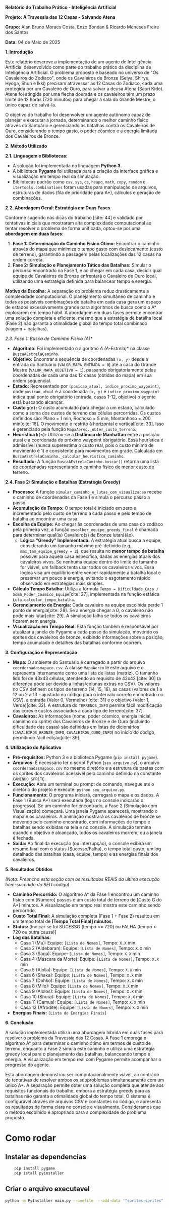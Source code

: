
**Relatório do Trabalho Prático - Inteligência Artificial**

**Projeto: A Travessia das 12 Casas - Salvando Atena**

**Grupo:** Alan Bruno Moraes Costa, Enzo Bondan & Ricardo Meneses Freire dos Santos 

**Data:** 04 de Maio de 2025

**1. Introdução**

Este relatório descreve a implementação de um agente de Inteligência Artificial desenvolvido como parte do trabalho prático da disciplina de Inteligência Artificial. O problema proposto é baseado no universo de "Os Cavaleiros do Zodíaco", onde os Cavaleiros de Bronze (Seiya, Shiryu, Hyoga, Shun e Ikki) precisam atravessar as 12 Casas do Zodíaco, cada uma protegida por um Cavaleiro de Ouro, para salvar a deusa Atena (Saori Kido). Atena foi atingida por uma flecha dourada e os cavaleiros têm um prazo limite de 12 horas (720 minutos) para chegar à sala do Grande Mestre, o único capaz de salvá-la.

O objetivo do trabalho foi desenvolver um agente autônomo capaz de planejar e executar a jornada, determinando o melhor caminho físico através do Santuário e gerenciando as batalhas contra os Cavaleiros de Ouro, considerando o tempo gasto, o poder cósmico e a energia limitada dos Cavaleiros de Bronze.

**2. Método Utilizado**

**2.1. Linguagem e Bibliotecas:**

* A solução foi implementada na linguagem **Python 3**.
* A biblioteca **Pygame** foi utilizada para a criação da interface gráfica e visualização em tempo real da simulação.
* Bibliotecas padrão como `csv`, `sys`, `os`, `heapq`, `math`, `copy`, `random` e `itertools.combinations` foram usadas para manipulação de arquivos, estruturas de dados (fila de prioridade para A*), cálculos e geração de combinações.

**2.2. Abordagem Geral: Estratégia em Duas Fases**

Conforme sugerido nas dicas do trabalho [cite: 44] e validado por tentativas iniciais que mostraram alta complexidade computacional ao tentar resolver o problema de forma unificada, optou-se por uma **abordagem em duas fases**:

1.  **Fase 1: Determinação do Caminho Físico Ótimo:** Encontrar o caminho através do mapa que minimiza o tempo gasto com deslocamento (custo de terreno), garantindo a passagem pelas localizações das 12 casas na ordem correta.
2.  **Fase 2: Simulação e Planejamento Tático das Batalhas:** Simular o percurso encontrado na Fase 1, e ao chegar em cada casa, decidir qual equipe de Cavaleiros de Bronze enfrentará o Cavaleiro de Ouro local, utilizando uma estratégia definida para balancear tempo e energia.

**Motivo da Escolha:** A separação do problema reduz drasticamente a complexidade computacional. O planejamento simultâneo de caminho e todas as possíveis combinações de batalha em cada casa gera um espaço de estados excessivamente grande para algoritmos de busca como o A* explorarem em tempo hábil. A abordagem em duas fases permite encontrar uma solução completa e eficiente, mesmo que a estratégia de batalha local (Fase 2) não garanta a otimalidade global do tempo total combinado (viagem + batalhas).

**2.3. Fase 1: Busca de Caminho Físico (A*)**

* **Algoritmo:** Foi implementado o algoritmo **A* (A-Estrela)** na classe `BuscaAEstrelaCaminho`.
* **Objetivo:** Encontrar a sequência de coordenadas `(x, y)` desde a entrada do Santuário (`VALOR_MAPA_ENTRADA = 0`) até a casa do Grande Mestre (`VALOR_MAPA_OBJETIVO = 1`), passando obrigatoriamente pelas coordenadas de cada uma das 12 casas (obtidas do mapa) em sua ordem sequencial.
* **Estado:** Representado por `(posicao_atual, indice_proximo_waypoint)`, onde `posicao_atual` é a coordenada `(x, y)` e `indice_proximo_waypoint` indica qual ponto obrigatório (entrada, casas 1-12, objetivo) o agente está buscando alcançar.
* **Custo `g(n)`:** O custo acumulado para chegar a um estado, calculado como a soma dos custos de terreno das células percorridas. Os custos definidos são: Plano = 1 min, Rochoso = 5 min, Montanhoso = 200 min[cite: 16]. O movimento é restrito à horizontal e vertical[cite: 33]. Isso é gerenciado pela função `MapaAereo._obter_custo_terreno`.
* **Heurística `h(n)`:** Utilizou-se a **Distância de Manhattan** entre a posição atual e a coordenada do próximo waypoint obrigatório. Essa heurística é admissível (nunca superestima o custo real, pois o custo mínimo de movimento é 1) e consistente para movimentos em grade. Calculada em `BuscaAEstrelaCaminho._calcular_heuristica_caminho`.
* **Resultado:** A função `BuscaAEstrelaCaminho.buscar()` retorna uma lista de coordenadas representando o caminho físico de menor custo de terreno.

**2.4. Fase 2: Simulação e Batalhas (Estratégia Greedy)**

* **Processo:** A função `simular_caminho_e_lutas_com_visualizacao` recebe o caminho de coordenadas da Fase 1 e simula o percurso passo a passo.
* **Acumulação de Tempo:** O tempo total é iniciado em zero e incrementado pelo custo de terreno a cada passo e pelo tempo de batalha ao encontrar uma casa.
* **Escolha da Equipe:** Ao chegar às coordenadas de uma casa do zodíaco pela primeira vez, a função `escolher_equipe_greedy_final` é chamada para determinar qual(is) Cavaleiro(s) de Bronze lutará(ão).
    * **Lógica "Greedy" Implementada:** A estratégia atual busca a equipe, considerando um tamanho máximo pré-definido (e.g., `max_tam_equipe_greedy = 2`), que resulta no **menor tempo de batalha** possível para aquela casa específica, dadas as energias atuais dos cavaleiros vivos. Se nenhuma equipe dentro do limite de tamanho for viável, um fallback tenta usar todos os cavaleiros vivos. Essa lógica visa um equilíbrio entre vencer rapidamente a batalha local e preservar um pouco a energia, evitando o esgotamento rápido observado em estratégias mais simples.
* **Cálculo Tempo Batalha:** Utiliza a fórmula `Tempo = Dificuldade_Casa / Soma_Poder_Cosmico_Equipe`[cite: 27], implementada na função estática `Luta.calcular_tempo_batalha`.
* **Gerenciamento de Energia:** Cada cavaleiro na equipe escolhida perde 1 ponto de energia[cite: 28]. Se a energia chegar a 0, o cavaleiro não pode mais lutar[cite: 29]. A simulação falha se todos os cavaleiros ficarem sem energia.
* **Visualização em Tempo Real:** Esta função também é responsável por atualizar a janela do Pygame a cada passo da simulação, movendo os sprites dos cavaleiros de bronze, exibindo informações sobre a posição, tempo acumulado e detalhes das batalhas conforme ocorrem.

**3. Configuração e Representação**

* **Mapa:** O ambiente do Santuário é carregado a partir do arquivo `coordernadasmapaco.csv`. A classe `MapaAereo` lê este arquivo e o representa internamente como uma lista de listas (matriz). O tamanho lido foi de 43x43 células, atendendo ao requisito de 42x42 [cite: 30] (a diferença pode ser devido a linhas/colunas extras no CSV). Os valores no CSV definem os tipos de terreno (14, 15, 16), as casas (valores de 1 a 12 ou 2 a 13 - ajustado no código para o intervalo correto encontrado no CSV), a entrada (Valor 0, Vermelho) [cite: 31] e o objetivo (Valor 1, Verde)[cite: 32]. A estrutura do `TERRENOS_INFO` permite fácil modificação das cores e custos associados a cada tipo de terreno[cite: 37].
* **Cavaleiros:** As informações (nome, poder cósmico, energia inicial, caminho do sprite) dos Cavaleiros de Bronze e de Ouro (incluindo dificuldade das casas) são definidas em listas de dicionários (`CAVALEIROS_BRONZE_INFO`, `CAVALEIROS_OURO_INFO`) no início do código, permitindo fácil edição[cite: 39].

**4. Utilização do Aplicativo**

* **Pré-requisitos:** Python 3 e a biblioteca Pygame (`pip install pygame`).
* **Arquivos:** É necessário ter o script Python (`seu_arquivo.py`), o arquivo `coordernadasmapaco.csv` no mesmo diretório e a estrutura de pastas com os sprites dos cavaleiros acessível pelo caminho definido na constante `CAMINHO_SPRITE`.
* **Execução:** Abra um terminal ou prompt de comando, navegue até o diretório do projeto e execute: `python seu_arquivo.py`.
* **Funcionamento:** O programa iniciará, carregará o mapa e os dados. A Fase 1 (Busca A*) será executada (logs no console indicarão o progresso). Se um caminho for encontrado, a Fase 2 (Simulação com Visualização) começará. Uma janela Pygame aparecerá, mostrando o mapa e os cavaleiros. A animação mostrará os cavaleiros de bronze se movendo pelo caminho encontrado, com informações de tempo e batalhas sendo exibidas na tela e no console. A simulação termina quando o objetivo é alcançado, todos os cavaleiros morrem, ou a janela é fechada.
* **Saída:** Ao final da execução (ou interrupção), o console exibirá um resumo final com o status (Sucesso/Falha), o tempo total gasto, um log detalhado das batalhas (casa, equipe, tempo) e as energias finais dos cavaleiros.

**5. Resultados Obtidos**

*(Nota: Preencha esta seção com os resultados REAIS da última execução bem-sucedida do SEU código)*

* **Caminho Percorrido:** O algoritmo A* da Fase 1 encontrou um caminho físico com [Número] passos e um custo total de terreno de [Custo G do A*] minutos. A visualização em tempo real mostra este caminho sendo percorrido.
* **Custo Total Final:** A simulação completa (Fase 1 + Fase 2) resultou em um tempo total de **[Tempo Total Final] minutos**.
* **Status:** [Indicar se foi SUCESSO (tempo <= 720) ou FALHA (tempo > 720 ou outra causa)]
* **Log das Batalhas:**
    * Casa 1 (Mu): Equipe: `[Lista de Nomes]`, Tempo: `X.X` min
    * Casa 2 (Aldebaran): Equipe: `[Lista de Nomes]`, Tempo: `X.X` min
    * Casa 3 (Saga): Equipe: `[Lista de Nomes]`, Tempo: `X.X` min
    * Casa 4 (Máscara da Morte): Equipe: `[Lista de Nomes]`, Tempo: `X.X` min
    * Casa 5 (Aiolia): Equipe: `[Lista de Nomes]`, Tempo: `X.X` min
    * Casa 6 (Shaka): Equipe: `[Lista de Nomes]`, Tempo: `X.X` min
    * Casa 7 (Dohko): Equipe: `[Lista de Nomes]`, Tempo: `X.X` min
    * Casa 8 (Milo): Equipe: `[Lista de Nomes]`, Tempo: `X.X` min
    * Casa 9 (Aiolos): Equipe: `[Lista de Nomes]`, Tempo: `X.X` min
    * Casa 10 (Shura): Equipe: `[Lista de Nomes]`, Tempo: `X.X` min
    * Casa 11 (Camus): Equipe: `[Lista de Nomes]`, Tempo: `X.X` min
    * Casa 12 (Afrodite): Equipe: `[Lista de Nomes]`, Tempo: `X.X` min
* **Energias Finais:** `[Lista de Energias Finais]`

**6. Conclusão**

A solução implementada utiliza uma abordagem híbrida em duas fases para resolver o problema da Travessia das 12 Casas. A Fase 1 emprega o algoritmo A* para determinar o caminho ótimo em termos de custo de terreno, enquanto a Fase 2 simula este caminho e utiliza uma estratégia greedy local para o planejamento das batalhas, balanceando tempo e energia. A visualização em tempo real com Pygame permite acompanhar o progresso do agente.

Esta abordagem demonstrou ser computacionalmente viável, ao contrário de tentativas de resolver ambos os subproblemas simultaneamente com um único A*. A separação permite obter uma solução completa que atende aos requisitos funcionais do trabalho, embora a estratégia greedy para as batalhas não garanta a otimalidade global do tempo total. O sistema é configurável através de arquivos CSV e constantes no código, e apresenta os resultados de forma clara no console e visualmente. Consideramos que o método escolhido é apropriado para a complexidade do problema proposto.

#   Como rodar
## Instalar as dependencias

```bash
    pip install pygame 
    pip istall pyinstaller
```

## Criar o arquivo executavel 
```bash
python -m PyInstaller main.py --onefile  --add-data '"sprites;sprites"'
```

